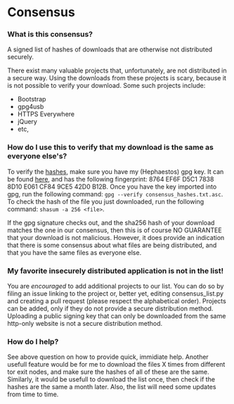 # Consensus

### What is this consensus?
A signed list of hashes of downloads that are otherwise not distributed securely.

There exist many valuable projects that, unfortunately, are not distributed in a secure way.
Using the downloads from these projects is scary, because it is not possible to verify your download. 
Some such projects include:

- Bootstrap
- gpg4usb
- HTTPS Everywhere
- jQuery
- etc,

### How do I use this to verify that my download is the same as everyone else's?
To verify the [hashes](https://raw.githubusercontent.com/hephaest0s/consensus/master/consensus_hashes.txt.asc), make sure you have my (Hephaestos) gpg key. It can be found [here](https://raw.githubusercontent.com/hephaest0s/public_key/master/Hephaestos.asc), and has the following fingerprint: 8764 EF6F D5C1 7838 8D10 E061 CF84 9CE5 42D0 B12B.
Once you have the key imported into gpg, run the following command: ```gpg --verify consensus_hashes.txt.asc```. To check the hash of the file you just downloaded, run the following command: ```shasum -a 256 <file>```.

If the gpg signature checks out, and the sha256 hash of your download matches the one in our consensus, then this is of course NO GUARANTEE that your download is not malicious. However, it does provide an indication that there is some consensus about what files are being distributed, and that you have the same files as everyone else.

### My favorite insecurely distributed application is not in the list!
You are *encouraged* to add additional projects to our list. You can do so by filing an issue linking to the project or, better yet, editing consensus_list.py and creating a pull request (please respect the alphabetical order).
Projects can be added, only if they do not provide a secure distribution method. Uploading a public signing key that can only be downloaded from the same http-only website is not a secure distribution method.
### How do I help?
See above question on how to provide quick, immidiate help. Another usefull feature would be for me to download the files X times from different tor exit nodes, and make sure the hashes of all of these are the same. Similarly, it would be usefull to download the list once, then check if the hashes are the same a month later. Also, the list will need some updates from time to time. 
